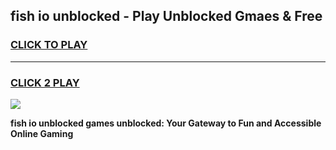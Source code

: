 
## fish io unblocked - Play Unblocked Gmaes & Free
<h3>
<a href="https://news.freeplayer.one?title=fish_io_unblocked&ref=16F">CLICK TO PLAY</a></h3>
<hr>

<h3>
<a href="https://news.freeplayer.one?title=fish_io_unblocked&ref=16F">CLICK 2 PLAY</a>
  
</h3>

<a href="https://news.freeplayer.one?title=fish_io_unblocked&ref=16F/"><img src="https://clearcache.store/games.png"></a>


**fish io unblocked games unblocked: Your Gateway to Fun and Accessible Online Gaming**
